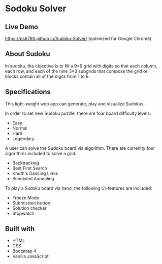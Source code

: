 # Sodoku Solver

## Live Demo

https://ps6790.github.io/Sudoku-Solver/  (optimized for Google Chrome)

## About Sudoku

In sudoku, the objective is to fill a 9×9 grid with digits so that each column, each row, and each of the nine 3×3 subgrids that compose the grid or blocks contain all of the digits from 1 to 9.

## Specifications

This light-weight web app can generate, play and visualize Sudokus.

In order to set new Sudoku puzzle, there are four board difficulty levels:
* Easy
* Normal
* Hard
* Legendary

A user can solve the Sudoku board via algorithm. There are currenlty four algorithms included to solve a grid:
* Backtracking
* Best First Search
* Knuth's Dancing Links
* Simulated Annealing

To play a Sudoku board via hand, the following UI-features are included:
* Freeze Mode
* Submission button
* Solution checker
* Stopwatch

## Built with
* HTML
* CSS
* Bootstrap 4
* Vanilla JavaScript
